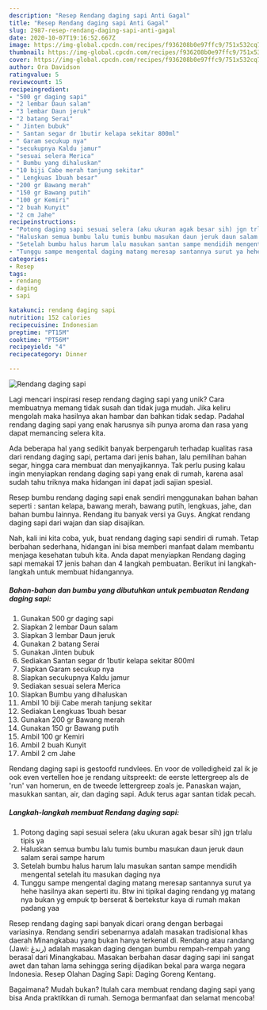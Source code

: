 ```yaml
---
description: "Resep Rendang daging sapi Anti Gagal"
title: "Resep Rendang daging sapi Anti Gagal"
slug: 2987-resep-rendang-daging-sapi-anti-gagal
date: 2020-10-07T19:16:52.667Z
image: https://img-global.cpcdn.com/recipes/f936208b0e97ffc9/751x532cq70/rendang-daging-sapi-foto-resep-utama.jpg
thumbnail: https://img-global.cpcdn.com/recipes/f936208b0e97ffc9/751x532cq70/rendang-daging-sapi-foto-resep-utama.jpg
cover: https://img-global.cpcdn.com/recipes/f936208b0e97ffc9/751x532cq70/rendang-daging-sapi-foto-resep-utama.jpg
author: Ora Davidson
ratingvalue: 5
reviewcount: 15
recipeingredient:
- "500 gr daging sapi"
- "2 lembar Daun salam"
- "3 lembar Daun jeruk"
- "2 batang Serai"
- " Jinten bubuk"
- " Santan segar dr 1butir kelapa sekitar 800ml"
- " Garam secukup nya"
- "secukupnya Kaldu jamur"
- "sesuai selera Merica"
- " Bumbu yang dihaluskan"
- "10 biji Cabe merah tanjung sekitar"
- " Lengkuas 1buah besar"
- "200 gr Bawang merah"
- "150 gr Bawang putih"
- "100 gr Kemiri"
- "2 buah Kunyit"
- "2 cm Jahe"
recipeinstructions:
- "Potong daging sapi sesuai selera (aku ukuran agak besar sih) jgn trlalu tipis ya"
- "Haluskan semua bumbu lalu tumis bumbu masukan daun jeruk daun salam serai sampe harum"
- "Setelah bumbu halus harum lalu masukan santan sampe mendidih mengental setelah itu masukan daging nya"
- "Tunggu sampe mengental daging matang meresap santannya surut ya hehe hasilnya akan seperti itu. Btw ini tipikal daging rendang yg matang nya bukan yg empuk tp berserat &amp; bertekstur kaya di rumah makan padang yaa"
categories:
- Resep
tags:
- rendang
- daging
- sapi

katakunci: rendang daging sapi 
nutrition: 152 calories
recipecuisine: Indonesian
preptime: "PT15M"
cooktime: "PT56M"
recipeyield: "4"
recipecategory: Dinner

---
```



![Rendang daging sapi](https://img-global.cpcdn.com/recipes/f936208b0e97ffc9/751x532cq70/rendang-daging-sapi-foto-resep-utama.jpg)

Lagi mencari inspirasi resep rendang daging sapi yang unik? Cara membuatnya memang tidak susah dan tidak juga mudah. Jika keliru mengolah maka hasilnya akan hambar dan bahkan tidak sedap. Padahal rendang daging sapi yang enak harusnya sih punya aroma dan rasa yang dapat memancing selera kita.

Ada beberapa hal yang sedikit banyak berpengaruh terhadap kualitas rasa dari rendang daging sapi, pertama dari jenis bahan, lalu pemilihan bahan segar, hingga cara membuat dan menyajikannya. Tak perlu pusing kalau ingin menyiapkan rendang daging sapi yang enak di rumah, karena asal sudah tahu triknya maka hidangan ini dapat jadi sajian spesial.

Resep bumbu rendang daging sapi enak sendiri menggunakan bahan bahan seperti : santan kelapa, bawang merah, bawang putih, lengkuas, jahe, dan bahan bumbu lainnya. Rendang itu banyak versi ya Guys. Angkat rendang daging sapi dari wajan dan siap disajikan.


Nah, kali ini kita coba, yuk, buat rendang daging sapi sendiri di rumah. Tetap berbahan sederhana, hidangan ini bisa memberi manfaat dalam membantu menjaga kesehatan tubuh kita. Anda dapat menyiapkan Rendang daging sapi memakai 17 jenis bahan dan 4 langkah pembuatan. Berikut ini langkah-langkah untuk membuat hidangannya.

<!--inarticleads1-->

##### Bahan-bahan dan bumbu yang dibutuhkan untuk pembuatan Rendang daging sapi:

1. Gunakan 500 gr daging sapi
1. Siapkan 2 lembar Daun salam
1. Siapkan 3 lembar Daun jeruk
1. Gunakan 2 batang Serai
1. Gunakan  Jinten bubuk
1. Sediakan  Santan segar dr 1butir kelapa sekitar 800ml
1. Siapkan  Garam secukup nya
1. Siapkan secukupnya Kaldu jamur
1. Sediakan sesuai selera Merica
1. Siapkan  Bumbu yang dihaluskan
1. Ambil 10 biji Cabe merah tanjung sekitar
1. Sediakan  Lengkuas 1buah besar
1. Gunakan 200 gr Bawang merah
1. Gunakan 150 gr Bawang putih
1. Ambil 100 gr Kemiri
1. Ambil 2 buah Kunyit
1. Ambil 2 cm Jahe


Rendang daging sapi is gestoofd rundvlees. En voor de volledigheid zal ik je ook even vertellen hoe je rendang uitspreekt: de eerste lettergreep als de &#39;run&#39; van homerun, en de tweede lettergreep zoals je. Panaskan wajan, masukkan santan, air, dan daging sapi. Aduk terus agar santan tidak pecah. 

<!--inarticleads2-->

##### Langkah-langkah membuat Rendang daging sapi:

1. Potong daging sapi sesuai selera (aku ukuran agak besar sih) jgn trlalu tipis ya
1. Haluskan semua bumbu lalu tumis bumbu masukan daun jeruk daun salam serai sampe harum
1. Setelah bumbu halus harum lalu masukan santan sampe mendidih mengental setelah itu masukan daging nya
1. Tunggu sampe mengental daging matang meresap santannya surut ya hehe hasilnya akan seperti itu. Btw ini tipikal daging rendang yg matang nya bukan yg empuk tp berserat &amp; bertekstur kaya di rumah makan padang yaa


Resep rendang daging sapi banyak dicari orang dengan berbagai variasinya. Rendang sendiri sebenarnya adalah masakan tradisional khas daerah Minangkabau yang bukan hanya terkenal di. Rendang atau randang (Jawi: رندڠ) adalah masakan daging dengan bumbu rempah-rempah yang berasal dari Minangkabau. Masakan berbahan dasar daging sapi ini sangat awet dan tahan lama sehingga sering dijadikan bekal para warga negara Indonesia. Resep Olahan Daging Sapi: Daging Goreng Kentang. 

Bagaimana? Mudah bukan? Itulah cara membuat rendang daging sapi yang bisa Anda praktikkan di rumah. Semoga bermanfaat dan selamat mencoba!
